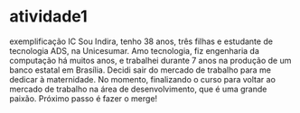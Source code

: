 # atividade1
exemplificação IC
Sou Indira, tenho 38 anos, três filhas e estudante de tecnologia ADS, na Unicesumar. Amo tecnologia, fiz engenharia da computação há muitos anos, e trabalhei durante 7 anos na produção de um banco estatal em Brasília. Decidi sair do mercado de trabalho para me dedicar à maternidade. No momento, finalizando o curso para voltar ao mercado de trabalho na área de desenvolvimento, que é uma grande paixão.
Próximo passo é fazer o merge!
